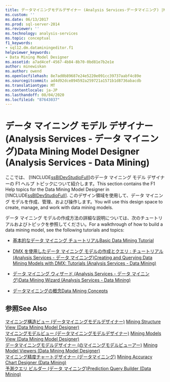 ```yaml
---
title: データマイニングモデルデザイナー (Analysis Services-データマイニング) |Microsoft Docs
ms.custom: ''
ms.date: 06/13/2017
ms.prod: sql-server-2014
ms.reviewer: ''
ms.technology: analysis-services
ms.topic: conceptual
f1_keywords:
- sql12.dm.dataminingeditor.f1
helpviewer_keywords:
- Data Mining Model Designer
ms.assetid: a7ad4cef-4567-4b84-8b70-0bd81e7b2e1e
author: minewiskan
ms.author: owend
ms.openlocfilehash: 8e7ad0b89687e24e5220e091cc39737aabf4c89e
ms.sourcegitcommit: ad4d92dce894592a259721a1571b1d8736abacdb
ms.translationtype: MT
ms.contentlocale: ja-JP
ms.lasthandoff: 08/04/2020
ms.locfileid: "87643037"
---
```

# <a name="data-mining-model-designer-analysis-services---data-mining"></a><span data-ttu-id="66fb0-102">データ マイニング モデル デザイナー (Analysis Services - データ マイニング)</span><span class="sxs-lookup"><span data-stu-id="66fb0-102">Data Mining Model Designer (Analysis Services - Data Mining)</span></span>
  <span data-ttu-id="66fb0-103">ここでは、 [!INCLUDE[ssBIDevStudioFull](../includes/ssbidevstudiofull-md.md)]のデータ マイニング モデル デザイナーの F1 ヘルプ トピックについて紹介します。</span><span class="sxs-lookup"><span data-stu-id="66fb0-103">This section contains the F1 Help topics for the Data Mining Model Designer in [!INCLUDE[ssBIDevStudioFull](../includes/ssbidevstudiofull-md.md)].</span></span> <span data-ttu-id="66fb0-104">このデザイン領域を使用して、データ マイニング モデルを作成、管理、および操作します。</span><span class="sxs-lookup"><span data-stu-id="66fb0-104">You will use this design space to create, manage, and work with data mining models.</span></span>  
  
 <span data-ttu-id="66fb0-105">データ マイニング モデルの作成方法の詳細な説明については、次のチュートリアルおよびトピックを参照してください。</span><span class="sxs-lookup"><span data-stu-id="66fb0-105">For a walkthrough of how to build a data mining model, see the following tutorials and topics:</span></span>  
  
-   [<span data-ttu-id="66fb0-106">基本的なデータ マイニング チュートリアル</span><span class="sxs-lookup"><span data-stu-id="66fb0-106">Basic Data Mining Tutorial</span></span>](../../2014/tutorials/basic-data-mining-tutorial.md)  
  
-   [<span data-ttu-id="66fb0-107">DMX を使用したデータ マイニング モデルの作成とクエリ : チュートリアル &#40;Analysis Services - データ マイニング&#41;</span><span class="sxs-lookup"><span data-stu-id="66fb0-107">Creating and Querying Data Mining Models with DMX: Tutorials &#40;Analysis Services - Data Mining&#41;</span></span>](../../2014/tutorials/create-query-data-mining-models-dmx-tutorials.md)  
  
-   [<span data-ttu-id="66fb0-108">データ マイニング ウィザード (Analysis Services - データ マイニング)</span><span class="sxs-lookup"><span data-stu-id="66fb0-108">Data Mining Wizard &#40;Analysis Services - Data Mining&#41;</span></span>](data-mining/data-mining-wizard-analysis-services-data-mining.md)  
  
-   [<span data-ttu-id="66fb0-109">データマイニングの概念</span><span class="sxs-lookup"><span data-stu-id="66fb0-109">Data Mining Concepts</span></span>](data-mining/data-mining-concepts.md)  
  
## <a name="see-also"></a><span data-ttu-id="66fb0-110">参照</span><span class="sxs-lookup"><span data-stu-id="66fb0-110">See Also</span></span>  
 <span data-ttu-id="66fb0-111">[マイニング構造ビュー &#40;データマイニングモデルデザイナー&#41;](mining-structure-view-data-mining-model-designer.md) </span><span class="sxs-lookup"><span data-stu-id="66fb0-111">[Mining Structure View &#40;Data Mining Model Designer&#41;](mining-structure-view-data-mining-model-designer.md) </span></span>  
 <span data-ttu-id="66fb0-112">[マイニングモデルビュー &#40;データマイニングモデルデザイナー&#41;](mining-models-view-data-mining-model-designer.md) </span><span class="sxs-lookup"><span data-stu-id="66fb0-112">[Mining Models View &#40;Data Mining Model Designer&#41;](mining-models-view-data-mining-model-designer.md) </span></span>  
 <span data-ttu-id="66fb0-113">[データマイニングモデルデザイナー &#40;のマイニングモデルビューアー&#41;](mining-model-viewers-data-mining-model-designer.md) </span><span class="sxs-lookup"><span data-stu-id="66fb0-113">[Mining Model Viewers &#40;Data Mining Model Designer&#41;](mining-model-viewers-data-mining-model-designer.md) </span></span>  
 <span data-ttu-id="66fb0-114">[マイニング精度チャートデザイナー &#40;データマイニング&#41;](mining-accuracy-chart-designer-data-mining.md) </span><span class="sxs-lookup"><span data-stu-id="66fb0-114">[Mining Accuracy Chart Designer &#40;Data Mining&#41;](mining-accuracy-chart-designer-data-mining.md) </span></span>  
 [<span data-ttu-id="66fb0-115">予測クエリ ビルダー &#40;データ マイニング&#41;</span><span class="sxs-lookup"><span data-stu-id="66fb0-115">Prediction Query Builder &#40;Data Mining&#41;</span></span>](prediction-query-builder-data-mining.md)  
  
  
